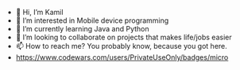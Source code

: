 - 👋 Hi, I’m Kamil
- 👀 I’m interested in Mobile device programming
- 🌱 I’m currently learning Java and Python
- 💞️ I’m looking to collaborate on projects that makes life/jobs easier
- 📫 How to reach me? You probably know, because you got here.
- https://www.codewars.com/users/PrivateUseOnly/badges/micro
